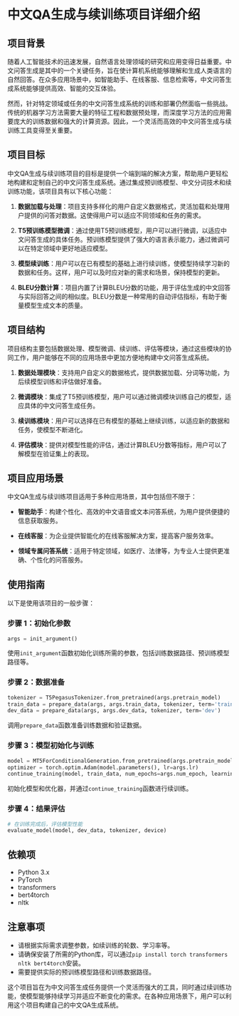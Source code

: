 # 中文QA生成与续训练项目详细介绍

## 项目背景

随着人工智能技术的迅速发展，自然语言处理领域的研究和应用变得日益重要。中文问答生成是其中的一个关键任务，旨在使计算机系统能够理解和生成人类语言的自然回答。在众多应用场景中，如智能助手、在线客服、信息检索等，中文问答生成系统能够提供高效、智能的交互体验。

然而，针对特定领域或任务的中文问答生成系统的训练和部署仍然面临一些挑战。传统的机器学习方法需要大量的特征工程和数据预处理，而深度学习方法的应用需要庞大的训练数据和强大的计算资源。因此，一个灵活而高效的中文问答生成与续训练工具变得至关重要。

## 项目目标

中文QA生成与续训练项目的目标是提供一个端到端的解决方案，帮助用户更轻松地构建和定制自己的中文问答生成系统。通过集成预训练模型、中文分词技术和续训练功能，该项目具有以下核心功能：

1. **数据加载与处理**：项目支持多样化的用户自定义数据格式，灵活加载和处理用户提供的问答对数据。这使得用户可以适应不同领域和任务的需求。

2. **T5预训练模型微调**：通过使用T5预训练模型，用户可以进行微调，以适应中文问答生成的具体任务。预训练模型提供了强大的语言表示能力，通过微调可以在特定领域中更好地适应模型。

3. **模型续训练**：用户可以在已有模型的基础上进行续训练，使模型持续学习新的数据和任务。这样，用户可以及时应对新的需求和场景，保持模型的更新。

4. **BLEU分数计算**：项目内置了计算BLEU分数的功能，用于评估生成的中文回答与实际回答之间的相似度。BLEU分数是一种常用的自动评估指标，有助于衡量模型生成文本的质量。

## 项目结构

项目结构主要包括数据处理、模型微调、续训练、评估等模块，通过这些模块的协同工作，用户能够在不同的应用场景中更加方便地构建中文问答生成系统。

1. **数据处理模块**：支持用户自定义的数据格式，提供数据加载、分词等功能，为后续模型训练和评估做好准备。

2. **微调模块**：集成了T5预训练模型，用户可以通过微调模块训练自己的模型，适应具体的中文问答生成任务。

3. **续训练模块**：用户可以选择在已有模型的基础上继续训练，以适应新的数据和任务，使模型不断进化。

4. **评估模块**：提供对模型性能的评估，通过计算BLEU分数等指标，用户可以了解模型在验证集上的表现。

## 项目应用场景

中文QA生成与续训练项目适用于多种应用场景，其中包括但不限于：

- **智能助手**：构建个性化、高效的中文语音或文本问答系统，为用户提供便捷的信息获取服务。

- **在线客服**：为企业提供智能化的在线客服解决方案，提高客户服务效率。

- **领域专属问答系统**：适用于特定领域，如医疗、法律等，为专业人士提供更准确、个性化的问答服务。
    

## 使用指南

以下是使用该项目的一般步骤：

### 步骤 1：初始化参数

```python
args = init_argument()
```

使用`init_argument`函数初始化训练所需的参数，包括训练数据路径、预训练模型路径等。

### 步骤 2：数据准备

```python
tokenizer = T5PegasusTokenizer.from_pretrained(args.pretrain_model)
train_data = prepare_data(args, args.train_data, tokenizer, term='train')
dev_data = prepare_data(args, args.dev_data, tokenizer, term='dev')
```

调用`prepare_data`函数准备训练数据和验证数据。

### 步骤 3：模型初始化与训练

```python
model = MT5ForConditionalGeneration.from_pretrained(args.pretrain_model).to(device)
optimizer = torch.optim.Adam(model.parameters(), lr=args.lr)
continue_training(model, train_data, num_epochs=args.num_epoch, learning_rate=args.lr)
```

初始化模型和优化器，并通过`continue_training`函数进行续训练。

### 步骤 4：结果评估

```python
# 在训练完成后，评估模型性能
evaluate_model(model, dev_data, tokenizer, device)
```

## 依赖项

- Python 3.x
- PyTorch
- transformers
- bert4torch
- nltk

## 注意事项

- 请根据实际需求调整参数，如续训练的轮数、学习率等。
- 请确保安装了所需的Python库，可以通过`pip install torch transformers nltk bert4torch`安装。
- 需要提供实际的预训练模型路径和训练数据路径。

这个项目旨在为中文问答生成任务提供一个灵活而强大的工具，同时通过续训练功能，使模型能够持续学习并适应不断变化的需求。在各种应用场景下，用户可以利用这个项目构建自己的中文QA生成系统。
